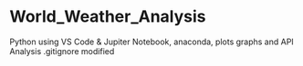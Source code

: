 # World_Weather_Analysis
Python using VS Code & Jupiter Notebook, anaconda, plots graphs and API Analysis
.gitignore modified 


